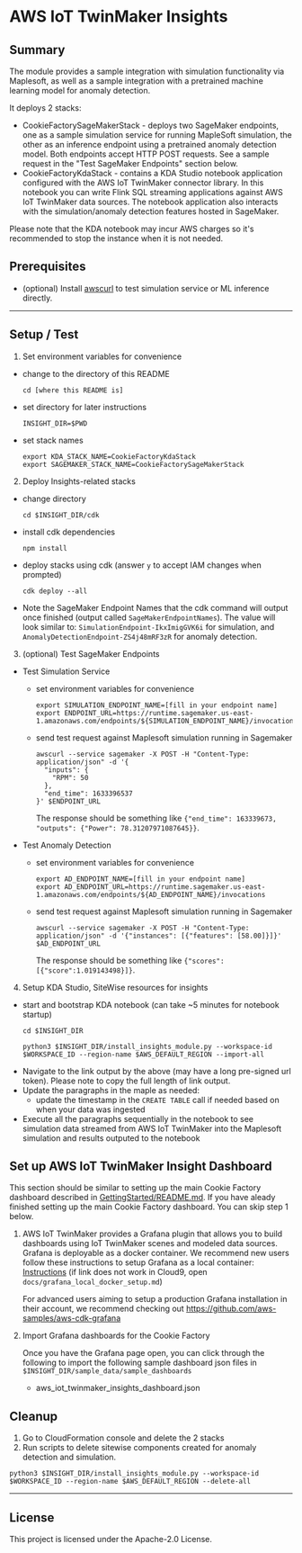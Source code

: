 # AWS IoT TwinMaker Insights

## Summary

The module provides a sample integration with simulation functionality via Maplesoft, as well as a sample integration with a pretrained machine learning model for anomaly detection. 

It deploys 2 stacks:

* CookieFactorySageMakerStack - deploys two SageMaker endpoints, one as a sample simulation service for running MapleSoft simulation, the other as an inference endpoint using a pretrained anomaly detection model. Both endpoints accept HTTP POST requests. See a sample request in the "Test SageMaker Endpoints" section below. 
* CookieFactoryKdaStack - contains a KDA Studio notebook application configured with the AWS IoT TwinMaker connector library. In this notebook you can write Flink SQL streaming applications against AWS IoT TwinMaker data sources. The notebook application also interacts with the simulation/anomaly detection features hosted in SageMaker.

Please note that the KDA notebook may incur AWS charges so it's recommended to stop the instance when it is not needed.

## Prerequisites

* (optional) Install [awscurl](https://github.com/okigan/awscurl) to test simulation service or ML inference directly.

---

## Setup / Test

1. Set environment variables for convenience
  - change to the directory of this README
    ```
    cd [where this README is]
    ```
  - set directory for later instructions
    ```
    INSIGHT_DIR=$PWD
    ```
  - set stack names
    ```
    export KDA_STACK_NAME=CookieFactoryKdaStack
    export SAGEMAKER_STACK_NAME=CookieFactorySageMakerStack
    ```  
2. Deploy Insights-related stacks
  - change directory
    ```
    cd $INSIGHT_DIR/cdk
    ```
  - install cdk dependencies
    ```
    npm install
    ```
  - deploy stacks using cdk (answer `y` to accept IAM changes when prompted)
    ```
    cdk deploy --all
    ```
  - Note the SageMaker Endpoint Names that the cdk command will output once finished (output called `SageMakerEndpointNames`). The value will look similar to: `SimulationEndpoint-IkxImigGVK6i` for simulation, and `AnomalyDetectionEndpoint-ZS4j48mRF3zR` for anomaly detection.
3. (optional) Test SageMaker Endpoints
  - Test Simulation Service
    - set environment variables for convenience
      ```
      export SIMULATION_ENDPOINT_NAME=[fill in your endpoint name]
      export ENDPOINT_URL=https://runtime.sagemaker.us-east-1.amazonaws.com/endpoints/${SIMULATION_ENDPOINT_NAME}/invocations
      ```
    - send test request against Maplesoft simulation running in Sagemaker
      ```
      awscurl --service sagemaker -X POST -H "Content-Type: application/json" -d '{           
        "inputs": {
          "RPM": 50
        },
        "end_time": 1633396537
      }' $ENDPOINT_URL
      ```
      The response should be something like ```{"end_time": 163339673, "outputs": {"Power": 78.31207971087645}}```.

  - Test Anomaly Detection
    - set environment variables for convenience
      ```
      export AD_ENDPOINT_NAME=[fill in your endpoint name]
      export AD_ENDPOINT_URL=https://runtime.sagemaker.us-east-1.amazonaws.com/endpoints/${AD_ENDPOINT_NAME}/invocations
      ```
    - send test request against Maplesoft simulation running in Sagemaker
      ```
      awscurl --service sagemaker -X POST -H "Content-Type: application/json" -d '{"instances": [{"features": [58.00]}]}' $AD_ENDPOINT_URL
      ```
      The response should be something like ```{"scores":[{"score":1.019143498}]}```.    
4. Setup KDA Studio, SiteWise resources for insights
  - start and bootstrap KDA notebook (can take ~5 minutes for notebook startup)
    ```
    cd $INSIGHT_DIR
    ```
    ```
    python3 $INSIGHT_DIR/install_insights_module.py --workspace-id $WORKSPACE_ID --region-name $AWS_DEFAULT_REGION --import-all
    ```
  - Navigate to the link output by the above (may have a long pre-signed url token). Please note to copy the full length of link output.
  - Update the paragraphs in the maple as needed:
    - update the timestamp in the `CREATE TABLE` call if needed based on when your data was ingested
  - Execute all the paragraphs sequentially in the notebook to see simulation data streamed from AWS IoT TwinMaker into the Maplesoft simulation and results outputed to the notebook

## Set up AWS IoT TwinMaker Insight Dashboard
This section should be similar to setting up the main Cookie Factory dashboard described in [GettingStarted/README.md](../../../README.md). If you have aleady finished setting up the main Cookie Factory dashboard. You can skip step 1 below.
1.    AWS IoT TwinMaker provides a Grafana plugin that allows you to build dashboards using IoT TwinMaker scenes and modeled data sources. Grafana is deployable as a docker container. We recommend new users follow these instructions to setup Grafana as a local container: [Instructions](./docs/grafana_local_docker_setup.md) (if link does not work in Cloud9, open `docs/grafana_local_docker_setup.md`)
      
      For advanced users aiming to setup a production Grafana installation in their account, we recommend checking out https://github.com/aws-samples/aws-cdk-grafana
2. Import Grafana dashboards for the Cookie Factory

    Once you have the Grafana page open, you can click through the following to import the following sample dashboard json files in `$INSIGHT_DIR/sample_data/sample_dashboards`

    * aws_iot_twinmaker_insights_dashboard.json

## Cleanup

1. Go to CloudFormation console and delete the 2 stacks
2. Run scripts to delete sitewise components created for anomaly detection and simulation.
```
python3 $INSIGHT_DIR/install_insights_module.py --workspace-id $WORKSPACE_ID --region-name $AWS_DEFAULT_REGION --delete-all
```

---

## License

This project is licensed under the Apache-2.0 License.
